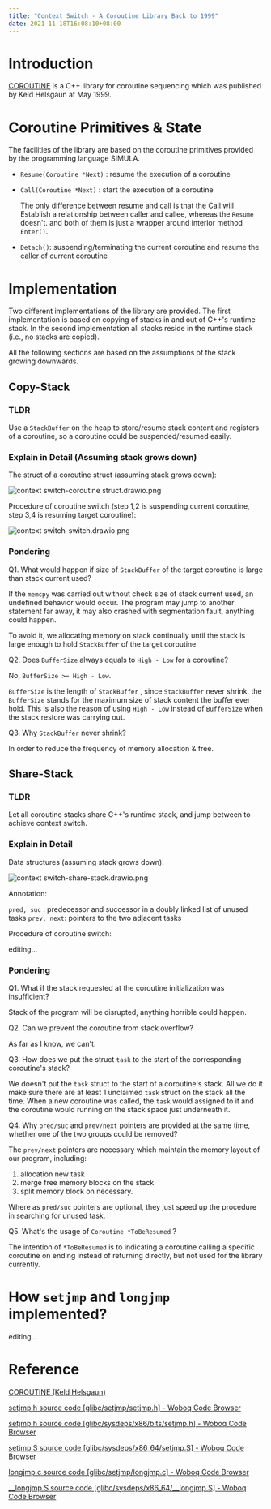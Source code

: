 ```yaml
---
title: "Context Switch - A Coroutine Library Back to 1999"
date: 2021-11-18T16:08:10+08:00
---
```


# Introduction

[COROUTINE](http://akira.ruc.dk/~keld/research/COROUTINE/) is a C++ library for coroutine sequencing which was published by Keld Helsgaun at May 1999. 

# Coroutine Primitives & State

The facilities of the library are based on the coroutine primitives provided by the programming language SIMULA.

- `Resume(Coroutine *Next)` : resume the execution of a coroutine
- `Call(Coroutine *Next)` : start the execution of a coroutine
    
    The only difference between resume and call is that the Call will Establish a relationship between caller and callee, whereas the `Resume` doesn't. and both of them is just a wrapper around interior method `Enter()`.
    
- `Detach()`: suspending/terminating the current coroutine and resume the caller of current coroutine

# Implementation

Two different implementations of the library are provided. The first implementation is based on copying of stacks in and out of C++'s runtime stack. In the second implementation all stacks reside in the runtime stack (i.e., no stacks are copied).

All the following sections are based on the assumptions of the stack growing downwards.

## Copy-Stack

### TLDR

Use a `StackBuffer` on the heap to store/resume stack content and registers of a coroutine, so a coroutine could be suspended/resumed easily.

### Explain in Detail  (Assuming stack grows down)

The struct of a coroutine struct (assuming stack grows down):

![context switch-coroutine struct.drawio.png](/images/context-switch/context_switch-coroutine_struct.drawio.png)

Procedure of coroutine switch (step 1,2 is suspending current coroutine, step 3,4 is resuming target coroutine):

![context switch-switch.drawio.png](/images/context-switch/context_switch-switch.drawio.png)

### Pondering

Q1. What would happen if size of `StackBuffer` of the target coroutine is large than stack current used?

If the `memcpy` was carried out without check size of stack current used, an undefined behavior would occur. The program may jump to another statement far away, it may also crashed with segmentation fault, anything could happen.

To avoid it, we allocating memory on stack continually until the stack is large enough to hold `StackBuffer` of the target coroutine.

Q2. Does `BufferSize` always equals to `High - Low` for a coroutine?

No, `BufferSize >= High - Low`.

`BufferSize` is the length of `StackBuffer` , since `StackBuffer` never shrink, the `BufferSize` stands for the maximum size of stack content the buffer ever hold. This is also the reason of using `High - Low` instead of `BufferSize` when the stack restore was carrying out.

Q3. Why `StackBuffer` never shrink?

In order to reduce the frequency of memory allocation & free.

## Share-Stack

### TLDR

Let all coroutine stacks share C++'s runtime stack, and jump between to achieve context switch.

### Explain in Detail

Data structures (assuming stack grows down):

![context switch-share-stack.drawio.png](/images/context-switch/context_switch-share-stack.drawio.png)

Annotation:

`pred, suc` : predecessor and successor in a doubly linked list of unused tasks
`prev, next`: pointers to the two adjacent tasks

Procedure of coroutine switch:

editing...

### Pondering

Q1. What if the stack requested at the coroutine initialization was insufficient? 

Stack of the program will be disrupted, anything horrible could happen.

Q2. Can we prevent the coroutine from stack overflow?

As far as I know, we can't.

Q3. How does we put the struct `task` to the start of the corresponding coroutine's stack?

We doesn't put the `task` struct to the start of a coroutine's stack. All we do it make sure there are at least 1 unclaimed `task` struct on the stack all the time. When a new coroutine was called, the `task` would assigned to it and the coroutine would running on the stack space just underneath it.

Q4. Why `pred/suc` and `prev/next` pointers are provided at the same time, whether one of the two groups could be removed?

The `prev/next` pointers are necessary which maintain the memory layout of our program, including:

1. allocation new task
2. merge free memory blocks on the stack
3. split memory block on necessary. 

 Where as `pred/suc` pointers are optional, they just speed up the procedure in searching for unused task.

Q5. What's the usage of `Coroutine *ToBeResumed` ?

The intention of `*ToBeResumed` is to indicating a coroutine calling a specific coroutine on ending instead of returning directly, but not used for the library currently.

# How `setjmp` and `longjmp` implemented?

editing...

# Reference

[COROUTINE (Keld Helsgaun)](http://akira.ruc.dk/~keld/research/COROUTINE/)

[setjmp.h source code [glibc/setjmp/setjmp.h] - Woboq Code Browser](https://code.woboq.org/userspace/glibc/setjmp/setjmp.h.html#__jmp_buf_tag)

[setjmp.h source code [glibc/sysdeps/x86/bits/setjmp.h] - Woboq Code Browser](https://code.woboq.org/userspace/glibc/sysdeps/x86/bits/setjmp.h.html)

[setjmp.S source code [glibc/sysdeps/x86_64/setjmp.S] - Woboq Code Browser](https://code.woboq.org/userspace/glibc/sysdeps/x86_64/setjmp.S.html)

[longjmp.c source code [glibc/setjmp/longjmp.c] - Woboq Code Browser](https://code.woboq.org/userspace/glibc/setjmp/longjmp.c.html)

[__longjmp.S source code [glibc/sysdeps/x86_64/__longjmp.S] - Woboq Code Browser](https://code.woboq.org/userspace/glibc/sysdeps/x86_64/__longjmp.S.html)